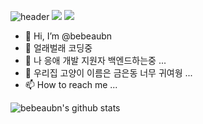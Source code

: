 ![header](https://Hello.coding.vercel.app/api?type=wave&color=auto&height=300&section=header&text=capsule%20render&fontSize=90)
<a href="클릭시 이동할 링크" target="_blank"><img src="https://img.shields.io/badge/문자-색코드?style=flat-square&logo=이미지 이름&logoColor=white"/></a>
<img src="https://img.shields.io/badge/문자-색코드?style=for-the-badge&logo=이미지 이름&logoColor=black">

- 👋 Hi, I’m @bebeaubn
- 👀 얼래벌래 코딩중
- 🌱 나 응애 개발 지원자 백엔드하는중 ...
- 💞️ 우리집 고양이 이름은 금은동 너무 귀여웡 ...
- 📫 How to reach me ...

![bebeaubn's github stats](https://github-readme-stats.vercel.app/api?username=bebeaubn&show_icons=true)

<!---
